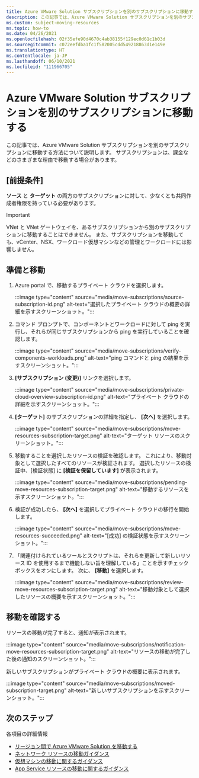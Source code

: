 ```yaml
---
title: Azure VMware Solution サブスクリプションを別のサブスクリプションに移動する
description: この記事では、Azure VMware Solution サブスクリプションを別のサブスクリプションに移動する方法について説明します。 課金などのさまざまな理由で、リソースを移動する場合があります。
ms.custom: subject-moving-resources
ms.topic: how-to
ms.date: 04/26/2021
ms.openlocfilehash: 02f35efe90d4670c4ab38155f129ec0d61c1b03d
ms.sourcegitcommit: c072eefdba1fc1f582005cdd549218863d1e149e
ms.translationtype: HT
ms.contentlocale: ja-JP
ms.lasthandoff: 06/10/2021
ms.locfileid: "111966705"
---
```

# <a name="move-azure-vmware-solution-subscription-to-another-subscription"></a>Azure VMware Solution サブスクリプションを別のサブスクリプションに移動する

この記事では、Azure VMware Solution サブスクリプションを別のサブスクリプションに移動する方法について説明します。 サブスクリプションは、課金などのさまざまな理由で移動する場合があります。

## <a name="prerequisites"></a>[前提条件]
**ソース** と **ターゲット** の両方のサブスクリプションに対して、少なくとも共同作成者権限を持っている必要があります。 

>[!IMPORTANT]
>VNet と VNet ゲートウェイを、あるサブスクリプションから別のサブスクリプションに移動することはできません。 また、サブスクリプションを移動しても、vCenter、NSX、ワークロード仮想マシンなどの管理とワークロードには影響しません。

## <a name="prepare-and-move"></a>準備と移動 

1. Azure portal で、移動するプライベート クラウドを選択します。

   :::image type="content" source="media/move-subscriptions/source-subscription-id.png" alt-text="選択したプライベート クラウドの概要の詳細を示すスクリーンショット。":::

1. コマンド プロンプトで、コンポーネントとワークロードに対して ping を実行し、それらが同じサブスクリプションから ping を実行していることを確認します。  

   :::image type="content" source="media/move-subscriptions/verify-components-workloads.png" alt-text="ping コマンドと ping の結果を示すスクリーンショット。":::

1. **[サブスクリプション (変更)]** リンクを選択します。

   :::image type="content" source="media/move-subscriptions/private-cloud-overview-subscription-id.png" alt-text="プライベート クラウドの詳細を示すスクリーンショット。"::: 

1. **[ターゲット]** のサブスクリプションの詳細を指定し、 **[次へ]** を選択します。

   :::image type="content" source="media/move-subscriptions/move-resources-subscription-target.png" alt-text="ターゲット リソースのスクリーンショット。":::

1. 移動することを選択したリソースの検証を確認します。  これにより、移動対象として選択したすべてのリソースが検証されます。 選択したリソースの検証中、[検証状態] に **[検証を保留しています]** が表示されます。 

   :::image type="content" source="media/move-subscriptions/pending-move-resources-subscription-target.png" alt-text="移動するリソースを示すスクリーンショット。":::

1. 検証が成功したら、 **[次へ]** を選択してプライベート クラウドの移行を開始します。

   :::image type="content" source="media/move-subscriptions/move-resources-succeeded.png" alt-text="[成功] の検証状態を示すスクリーンショット。":::

1. 「関連付けられているツールとスクリプトは、それらを更新して新しいリソース ID を使用するまで機能しない旨を理解している」ことを示すチェックボックスをオンにします。 次に、 **[移動]** を選択します。

   :::image type="content" source="media/move-subscriptions/review-move-resources-subscription-target.png" alt-text="移動対象として選択したリソースの概要を示すスクリーンショット。":::

## <a name="verify-the-move"></a>移動を確認する

リソースの移動が完了すると、通知が表示されます。 

:::image type="content" source="media/move-subscriptions/notification-move-resources-subscription-target.png" alt-text="リソースの移動が完了した後の通知のスクリーンショット。":::

新しいサブスクリプションがプライベート クラウドの概要に表示されます。

:::image type="content" source="media/move-subscriptions/moved-subscription-target.png" alt-text="新しいサブスクリプションを示すスクリーンショット。":::

## <a name="next-steps"></a>次のステップ
各項目の詳細情報

- [リージョン間で Azure VMware Solution を移動する](move-azure-vmware-solution-across-regions.md)
- [ネットワーク リソースの移動ガイダンス](../azure-resource-manager/management/move-limitations/networking-move-limitations.md)
- [仮想マシンの移動に関するガイダンス](../azure-resource-manager/management/move-limitations/virtual-machines-move-limitations.md)
- [App Service リソースの移動に関するガイダンス](../azure-resource-manager/management/move-limitations/app-service-move-limitations.md)